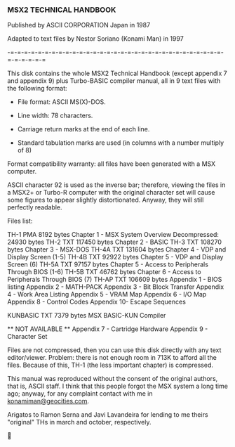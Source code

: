 ### MSX2 TECHNICAL HANDBOOK ###

Published by ASCII CORPORATION Japan in 1987

Adapted to text files by Nestor Soriano (Konami Man) in 1997

-=-=-=-=-=-=-=-=-=-=-=-=-=-=-=-=-=-=-=-=-=-=-=-=-=-=-=-=-=-=-=-=-=-=-=-=-=


This disk contains the whole MSX2 Technical Handbook (except appendix 7 and 
appendix 9) plus Turbo-BASIC compiler manual, all in 9 text files with the 
following format:

- File format: ASCII MS(X)-DOS.

- Line width: 78 characters.

- Carriage return marks at the end of each line.

- Standard tabulation marks are used (in columns with a number multiply of 8)

Format compatibility warranty: all files have been generated with a MSX 
computer.

ASCII character 92 is used as the inverse bar; therefore, viewing the files 
in a MSX2+ or Turbo-R computer with the original character set will cause 
some figures to appear slightly distortionated. Anyway, they will still 
perfectly readable.


Files list:

TH-1	 PMA	 8192 bytes   Chapter 1  - MSX System Overview
 Decompressed:	24930 bytes
TH-2	 TXT   117450 bytes   Chapter 2  - BASIC
TH-3	 TXT   108270 bytes   Chapter 3  - MSX-DOS
TH-4A	 TXT   131604 bytes   Chapter 4  - VDP and Display Screen (1-5)
TH-4B	 TXT	92922 bytes   Chapter 5  - VDP and Display Screen (6)
TH-5A	 TXT	97157 bytes   Chapter 5  - Access to Peripherals Through BIOS
					   (1-6)
TH-5B	 TXT	46762 bytes   Chapter 6  - Access to Peripherals Through BIOS
					   (7)
TH-AP	 TXT   106609 bytes   Appendix 1 - BIOS listing
			      Appendix 2 - MATH-PACK
			      Appendix 3 - Bit Block Transfer
			      Appendix 4 - Work Area Listing
			      Appendix 5 - VRAM Map
			      Appendix 6 - I/O Map
			      Appendix 8 - Control Codes
			      Appendix 10- Escape Sequences

KUNBASIC TXT	 7379 bytes   MSX BASIC-KUN Compiler


** NOT AVAILABLE  **	      Appendix 7 - Cartridge Hardware
			      Appendix 9 - Character Set


Files are not compressed, then you can use this disk directly with any text 
editor/viewer. Problem: there is not enough room in 713K to afford all the 
files. Because of this, TH-1 (the less important chapter) is compressed.

This manual was reproduced without the consent of the original authors, that 
is, ASCII staff. I think that this people forgot the MSX system a long time 
ago; anyway, for any complaint contact with me in <konamiman@geocities.com>.

Arigatos to Ramon Serna and Javi Lavandeira for lending to me theirs 
"original" THs in march and october, respectively.

